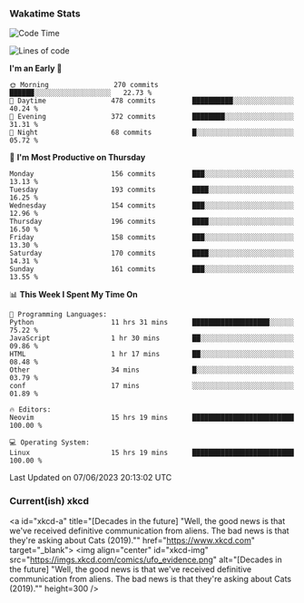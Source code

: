 ### Wakatime Stats
<!--START_SECTION:waka-->
![Code Time](http://img.shields.io/badge/Code%20Time-1%2C741%20hrs%2042%20mins-blue)

![Lines of code](https://img.shields.io/badge/From%20Hello%20World%20I%27ve%20Written-712.3%20thousand%20lines%20of%20code-blue)

**I'm an Early 🐤** 

```text
🌞 Morning                270 commits         ██████░░░░░░░░░░░░░░░░░░░   22.73 % 
🌆 Daytime                478 commits         ██████████░░░░░░░░░░░░░░░   40.24 % 
🌃 Evening                372 commits         ████████░░░░░░░░░░░░░░░░░   31.31 % 
🌙 Night                  68 commits          █░░░░░░░░░░░░░░░░░░░░░░░░   05.72 % 
```
📅 **I'm Most Productive on Thursday** 

```text
Monday                   156 commits         ███░░░░░░░░░░░░░░░░░░░░░░   13.13 % 
Tuesday                  193 commits         ████░░░░░░░░░░░░░░░░░░░░░   16.25 % 
Wednesday                154 commits         ███░░░░░░░░░░░░░░░░░░░░░░   12.96 % 
Thursday                 196 commits         ████░░░░░░░░░░░░░░░░░░░░░   16.50 % 
Friday                   158 commits         ███░░░░░░░░░░░░░░░░░░░░░░   13.30 % 
Saturday                 170 commits         ████░░░░░░░░░░░░░░░░░░░░░   14.31 % 
Sunday                   161 commits         ███░░░░░░░░░░░░░░░░░░░░░░   13.55 % 
```


📊 **This Week I Spent My Time On** 

```text
💬 Programming Languages: 
Python                   11 hrs 31 mins      ███████████████████░░░░░░   75.22 % 
JavaScript               1 hr 30 mins        ██░░░░░░░░░░░░░░░░░░░░░░░   09.86 % 
HTML                     1 hr 17 mins        ██░░░░░░░░░░░░░░░░░░░░░░░   08.48 % 
Other                    34 mins             █░░░░░░░░░░░░░░░░░░░░░░░░   03.79 % 
conf                     17 mins             ░░░░░░░░░░░░░░░░░░░░░░░░░   01.89 % 

🔥 Editors: 
Neovim                   15 hrs 19 mins      █████████████████████████   100.00 % 

💻 Operating System: 
Linux                    15 hrs 19 mins      █████████████████████████   100.00 % 
```


 Last Updated on 07/06/2023 20:13:02 UTC
<!--END_SECTION:waka-->

### Current(ish) xkcd
<a id="xkcd-a" title="[Decades in the future] "Well, the good news is that we've received definitive communication from aliens. The bad news is that they're asking about Cats (2019)."" href="https://www.xkcd.com" target="_blank">
        <img align="center" id="xkcd-img" src="https://imgs.xkcd.com/comics/ufo_evidence.png" alt="[Decades in the future] "Well, the good news is that we've received definitive communication from aliens. The bad news is that they're asking about Cats (2019)."" height=300 />
</a>
